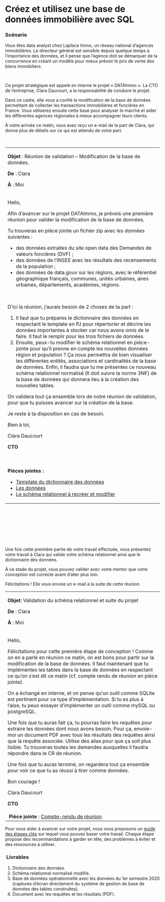 <h1>Créez et utilisez une base de données immobilière avec SQL</h1>
<h3>Scénario</h3>
<p>Vous êtes data analyst chez Laplace Immo, un réseau national d’agences immobilières. Le directeur général est sensible depuis quelque temps à l’importance des données, et il pense que l’agence doit se démarquer de la concurrence en créant un modèle pour mieux prévoir le prix de vente des biens immobiliers.&nbsp;</p>
<p>&nbsp;<img src="https://user.oc-static.com/upload/2020/11/24/16062363168182_image1.png" alt=""></p>
<p>Ce projet stratégique est appelé en interne le projet « DATAImmo ». La CTO de l’entreprise, Clara Daucourt, a la responsabilité de conduire le projet.</p>
<p>Dans ce cadre, elle vous a confié la modification de la base de données permettant de collecter les transactions immobilières et foncières en France. Vous utiliserez ensuite cette base pour analyser le marché et aider les différentes agences régionales à mieux accompagner leurs clients.</p>
<p>À votre arrivée ce matin, vous avez reçu un e-mail de la part de Clara, qui donne plus de détails sur ce qui est attendu de votre part.</p>
<p>&nbsp;</p>
<div class="oc-tableContainer"><table>
<tbody>
<tr>
<td>
<p><strong>Objet</strong> : Réunion de validation – Modification de la base de données.</p>
<p><strong>De </strong>: Clara</p>
<p><strong>À </strong>: Moi</p>
</td>
</tr>
<tr>
<td>
<p>Hello,&nbsp;</p>
<p>Afin d’avancer sur le projet DATAImmo, je prévois une première réunion pour valider la modification de la base de données.</p>
<p>Tu trouveras en pièce jointe un fichier zip avec les données suivantes :</p>
<ul>
<li>des données extraites du site open data des Demandes de valeurs foncières (DVF) ;</li>
<li>des données de l’INSEE avec les résultats des recensements de la population ;</li>
<li>des données de data.gouv sur les régions, avec le référentiel géographique français, communes, unités urbaines, aires urbaines, départements, académies, régions.</li>
</ul>
<p>&nbsp;</p>
<p>D’ici la réunion, j’aurais besoin de 2 choses de ta part :&nbsp;</p>
<ol>
<li>Il faut que tu prépares le dictionnaire des données en respectant le template en PJ pour répertorier et décrire les données importantes à stocker car nous avons omis de le faire. Il faut le remplir pour les trois fichiers de données.</li>
<li>Ensuite, peux-tu modifier le schéma relationnel en pièce-jointe pour qu’il prenne en compte les nouvelles données région et population ? Ça nous permettra de bien visualiser les différentes entités, associations et cardinalités de la base de données. Enfin, il faudra que tu me présentes ce nouveau schéma relationnel normalisé (Il doit suivre la norme 3NF) de la base de données qui donnera lieu à la création des nouvelles tables.&nbsp;</li>
</ol>
<p>On validera tout ça ensemble lors de notre réunion de validation, pour que tu puisses avancer sur la création de la base.</p>
<p>Je reste à ta disposition en cas de besoin.</p>
<p>Bien à toi,</p>
<p>Clara Daucourt</p>
<p><strong>CTO</strong></p>
</td>
</tr>
<tr>
<td>&nbsp;
<p><strong>Pièces jointes :&nbsp;</strong></p>
<ul>
<li><a href="https://s3.eu-west-1.amazonaws.com/course.oc-static.com/projects/DAN_V2_P3/Template_dico_donne%CC%81es.xlsx">Template du dictionnaire des données</a></li>
<li><a href="https://s3.eu-west-1.amazonaws.com/course.oc-static.com/projects/DAN_V2_P3/Donne%CC%81es-Immo.zip">Les données</a></li>
<li><a href="https://s3.eu-west-1.amazonaws.com/course.oc-static.com/projects/DAN_V2_P3/Sche%CC%81ma_relationnel_a%CC%80_refaire_et_modifier.jpg">Le schéma relationnel à recréer et modifier</a>&nbsp;</li>
</ul>
</td>
</tr>
</tbody>
</table></div>
<p>&nbsp;</p>
<p>&nbsp;</p>
<p>&nbsp;</p>
<p><img src="https://user.oc-static.com/upload/2022/06/14/16551936768392_DATA_deux-semaines-plus-tard.png" alt="">&nbsp;</p>
<p>Une fois cette première partie de votre travail effectuée, vous présentez votre travail à Clara qui valide votre schéma relationnel ainsi que le dictionnaire des données.&nbsp;</p>
<p>À ce stade du projet, vous pouvez valider avec votre mentor que votre conception est correcte avant d’aller plus loin.</p>
<p>Félicitations ! Elle vous envoie un e-mail à la suite de cette réunion.</p>
<div class="oc-tableContainer"><table>
<tbody>
<tr>
<td>
<p><strong>Objet</strong>: Validation du schéma relationnel et suite du projet</p>
<p><strong>De </strong>: Clara</p>
<p><strong>À </strong>: Moi</p>
</td>
</tr>
<tr>
<td>
<p>Hello,</p>
<p>Félicitations pour cette première étape de conception ! Comme on en a parlé en réunion ce matin, on est bons pour partir sur la modification de la base de données. Il faut maintenant que tu implémentes les tables dans la base de données en respectant ce qu’on s’est dit ce matin (cf. compte rendu de réunion en pièce jointe).</p>
<p>On a échangé en interne, et on pense qu’un outil comme SQLite est pertinent pour ce type d’implémentation. Si tu es plus à l’aise, tu peux essayer d’implémenter un outil comme mySQL ou postgreSQL.</p>
<p>Une fois que tu auras fait ça, tu pourras faire les requêtes pour extraire les données dont nous avons besoin. Pour ça, envoie-moi un document PDF avec tous les résultats des requêtes ainsi que la requête associée. Utilise des alias pour que ça soit plus lisible. Tu trouveras toutes les demandes auxquelles il faudra répondre dans le CR de réunion.</p>
<p>Une fois que tu auras terminé, on regardera tout ça ensemble pour voir ce que tu as réussi à tirer comme données.</p>
<p>Bon courage !</p>
<p>Clara Daucourt</p>
<p><strong>CTO</strong></p>
</td>
</tr>
<tr>
<td>&nbsp;<strong>Pièce jointe</strong> : <a href="https://s3.eu-west-1.amazonaws.com/course.oc-static.com/projects/DAN_V2_P3/CR_re%CC%81union.pdf">Compte-rendu de réunion</a></td>
</tr>
</tbody>
</table></div>
<aside data-claire-semantic="information">
<p>Pour vous aider à avancer sur votre projet, nous vous proposons un <a href="https://s3.eu-west-1.amazonaws.com/course.oc-static.com/projects/DAN_V2_P3/Guide_etapes_cles+P3_DAN.pdf">guide des étapes clés</a> sur lequel vous pouvez baser votre travail. Chaque étape propose des recommandations à garder en tête, des problèmes à éviter et des ressources à utiliser.</p>
</aside>
<h3>&nbsp;Livrables&nbsp;</h3>
<ol>
<li>Dictionnaire des données.</li>
<li>Schéma relationnel normalisé modifié.&nbsp;</li>
<li>Base de données opérationnelle avec les données du 1er semestre 2020 (captures d’écran directement du système de gestion de base de données des tables construites).</li>
<li>Document avec les requêtes et les résultats (PDF).&nbsp;</li>
</ol>
